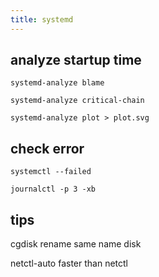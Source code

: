 ```yaml
---
title: systemd
---
```


## analyze startup time

```shell
systemd-analyze blame

systemd-analyze critical-chain

systemd-analyze plot > plot.svg
```

## check error

```shell
systemctl --failed

journalctl -p 3 -xb
```

## tips

cgdisk rename same name disk

netctl-auto faster than netctl
